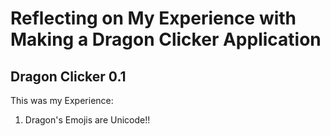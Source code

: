 # Reflecting on My Experience with Making a Dragon Clicker Application
## Dragon Clicker 0.1 



This was my Experience:
1. Dragon's Emojis are Unicode!!
